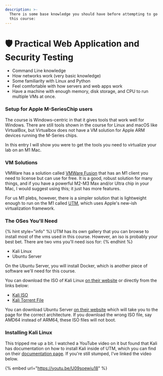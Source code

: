 ```yaml
---
description: >-
  There is some base knowledge you should have before attempting to go through
  this course:
---
```


# 🛡️ Practical  Web Application and Security Testing

* Command Line knowledge
* How networks work (very basic knowledge)
* Some familiarity with Linux and Python
* Feel comfortable with how servers and web apps work
* Have a machine with enough memory, disk storage, and CPU to run multiple VMs at once.



### Setup for Apple M-SeriesChip users



The course is Windows-centric in that it gives tools that work well for Windows. There are still tools shown in the course for Linux and macOS like VirtualBox, but Virtualbox does not have a VM solution for Apple ARM devices running the M-Series chips.



In this entry I will show you were to get the tools you need to virtualize your lab on an M1 Mac.



### VM Solutions



VMWare has a solution called [VMWare Fusion](https://customerconnect.vmware.com/downloads/info/slug/desktop\_end\_user\_computing/vmware\_fusion/13\_0) that has an M1 client you need to license but can use for free. It is a good, robust solution for many things, and if you have a powerful M2-M3 Max and/or Ultra chip in your Mac, I would suggest using this; it just has more features.

For us M1 plebs, however, there is a simpler solution that is lightweight enough to run on the M1 called [UTM](https://github.com/utmapp/UTM), which uses Apple's new-ish virtualization framework.



### The OSes You'll Need

{% hint style="info" %}
UTM has its own gallery that you can browse to install most of the vms used in this course. However, an iso is probably your best bet. There are two vms you'll need isos for:
{% endhint %}

* Kali Linux
* Ubuntu Server

On the Ubuntu Server, you will install Docker, which is another piece of software we'll need for this course.



You can download the ISO of Kali Linux [on their website](https://www.kali.org/get-kali/#kali-installer-images) or directly from the links below:

* [Kali ISO](https://cdimage.kali.org/kali-2024.1/kali-linux-2024.1-installer-arm64.iso)
* [Kali Torrent File](https://cdimage.kali.org/kali-2024.1/kali-linux-2024.1-installer-arm64.iso.torrent)

You can download Ubuntu Server [on their website](https://ubuntu.com/download/server/arm) which will take you to the page for the correct architecture. If you download the wrong ISO file, say AMD64 instead of ARM64, these ISO files will not boot.



### Installing Kali Linux



This tripped me up a bit. I watched a YouTube video on it but found that Kali has documentation on how to install Kali inside of UTM, which you can find on their [documentation page](https://www.kali.org/docs/virtualization/install-utm-guest-vm/). If you're still stumped, I've linked the video below.



{% embed url="https://youtu.be/U09soewiu18" %}

